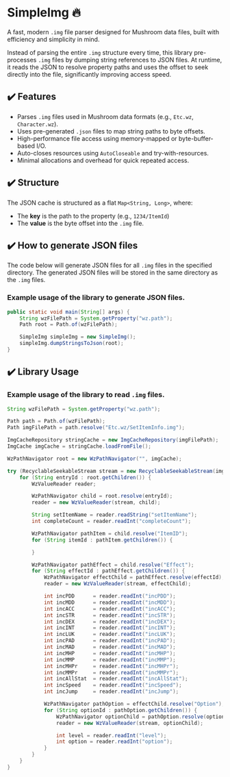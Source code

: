 # SimpleImg :fire:

A fast, modern `.img` file parser designed for Mushroom data files, built with efficiency and simplicity in mind.

Instead of parsing the entire `.img` structure every time, this library pre-processes `.img` files by dumping string references to JSON files. At runtime, it reads the JSON to resolve property paths and uses the offset to seek directly into the file, significantly improving access speed.

## :heavy_check_mark: Features

- Parses `.img` files used in Mushroom data formats (e.g., `Etc.wz`, `Character.wz`).
- Uses pre-generated `.json` files to map string paths to byte offsets.
- High-performance file access using memory-mapped or byte-buffer-based I/O.
- Auto-closes resources using `AutoCloseable` and try-with-resources.
- Minimal allocations and overhead for quick repeated access.

## :heavy_check_mark: Structure

The JSON cache is structured as a flat `Map<String, Long>`, where:
- The **key** is the path to the property (e.g., `1234/ItemId`)
- The **value** is the byte offset into the `.img` file.

## :heavy_check_mark: How to generate JSON files
The code below will generate JSON files for all `.img` files in the specified directory. The generated JSON files will be stored in the same directory as the `.img` files.

### Example usage of the library to generate JSON files.

```java
public static void main(String[] args) {
    String wzFilePath = System.getProperty("wz.path");
    Path root = Path.of(wzFilePath);

    SimpleImg simpleImg = new SimpleImg();
    simpleImg.dumpStringsToJson(root);
}
```

## :heavy_check_mark: Library Usage
### Example usage of the library to read `.img` files.
```java
String wzFilePath = System.getProperty("wz.path");

Path path = Path.of(wzFilePath);
Path imgFilePath = path.resolve("Etc.wz/SetItemInfo.img");

ImgCacheRepository stringCache = new ImgCacheRepository(imgFilePath);
ImgCache imgCache = stringCache.loadFromFile();

WzPathNavigator root = new WzPathNavigator("", imgCache);

try (RecyclableSeekableStream stream = new RecyclableSeekableStream(imgFilePath)) {
    for (String entryId : root.getChildren()) {
        WzValueReader reader;

        WzPathNavigator child = root.resolve(entryId);
        reader = new WzValueReader(stream, child);

        String setItemName = reader.readString("setItemName");
        int completeCount = reader.readInt("completeCount");

        WzPathNavigator pathItem = child.resolve("ItemID");
        for (String itemId : pathItem.getChildren()) {

        }

        WzPathNavigator pathEffect = child.resolve("Effect");
        for (String effectId : pathEffect.getChildren()) {
            WzPathNavigator effectChild = pathEffect.resolve(effectId);
            reader = new WzValueReader(stream, effectChild);

            int incPDD      = reader.readInt("incPDD");
            int incMDD      = reader.readInt("incMDD");
            int incACC      = reader.readInt("incACC");
            int incSTR      = reader.readInt("incSTR");
            int incDEX      = reader.readInt("incDEX");
            int incINT      = reader.readInt("incINT");
            int incLUK      = reader.readInt("incLUK");
            int incPAD      = reader.readInt("incPAD");
            int incMAD      = reader.readInt("incMAD");
            int incMHP      = reader.readInt("incMHP");
            int incMMP      = reader.readInt("incMMP");
            int incMHPr     = reader.readInt("incMHPr");
            int incMMPr     = reader.readInt("incMMPr");
            int incAllStat  = reader.readInt("incAllStat");
            int incSpeed    = reader.readInt("incSpeed");
            int incJump     = reader.readInt("incJump");

            WzPathNavigator pathOption = effectChild.resolve("Option");
            for (String optionId : pathOption.getChildren()) {
                WzPathNavigator optionChild = pathOption.resolve(optionId);
                reader = new WzValueReader(stream, optionChild);

                int level = reader.readInt("level");
                int option = reader.readInt("option");
            }
        }
    }
}
```
